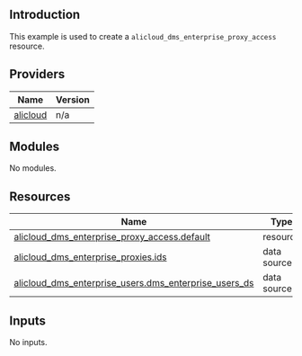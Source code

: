 ## Introduction

This example is used to create a `alicloud_dms_enterprise_proxy_access` resource.

<!-- BEGIN_TF_DOCS -->
## Providers

| Name | Version |
|------|---------|
| <a name="provider_alicloud"></a> [alicloud](#provider\_alicloud) | n/a |

## Modules

No modules.

## Resources

| Name | Type |
|------|------|
| [alicloud_dms_enterprise_proxy_access.default](https://registry.terraform.io/providers/aliyun/alicloud/latest/docs/resources/dms_enterprise_proxy_access) | resource |
| [alicloud_dms_enterprise_proxies.ids](https://registry.terraform.io/providers/aliyun/alicloud/latest/docs/data-sources/dms_enterprise_proxies) | data source |
| [alicloud_dms_enterprise_users.dms_enterprise_users_ds](https://registry.terraform.io/providers/aliyun/alicloud/latest/docs/data-sources/dms_enterprise_users) | data source |

## Inputs

No inputs.
<!-- END_TF_DOCS -->    